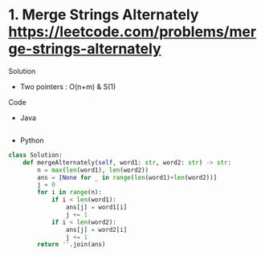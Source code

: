 # 1. Merge Strings Alternately https://leetcode.com/problems/merge-strings-alternately

Solution

- Two pointers : O(n+m) & S(1)

Code

- Java

```java

```

- Python

```python
class Solution:
    def mergeAlternately(self, word1: str, word2: str) -> str:
        n = max(len(word1), len(word2))
        ans = [None for _ in range(len(word1)+len(word2))]
        j = 0
        for i in range(n):
            if i < len(word1):
                ans[j] = word1[i]
                j += 1
            if i < len(word2):
                ans[j] = word2[i]
                j += 1
        return ''.join(ans)
```
